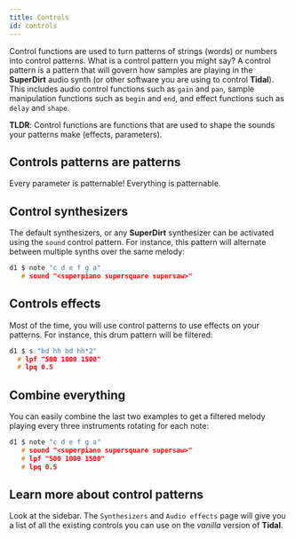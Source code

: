 ```yaml
---
title: Controls
id: controls
---
```


Control functions are used to turn patterns of strings (words) or numbers into control patterns. What is a control pattern you might say? A control pattern is a pattern that will govern how samples are playing in the **SuperDirt** audio synth (or other software you are using to control **Tidal**). This includes audio control functions such as `gain` and `pan`, sample manipulation functions such as `begin` and `end`, and effect functions such as `delay` and `shape`.

**TLDR**: Control functions are functions that are used to shape the sounds your patterns make (effects, parameters).


## Controls patterns are patterns

Every parameter is patternable! Everything is patternable.

## Control synthesizers

The default synthesizers, or any **SuperDirt** synthesizer can be activated using the `sound` control pattern. For instance, this pattern will alternate between multiple synths over the same melody:
```c
d1 $ note "c d e f g a"
   # sound "<superpiano supersquare supersaw>"
```

## Controls effects

Most of the time, you will use control patterns to use effects on your patterns. For instance, this drum pattern will be filtered:
```c
d1 $ s "bd hh bd hh*2"
  # lpf "500 1000 1500"
  # lpq 0.5
```

## Combine everything

You can easily combine the last two examples to get a filtered melody playing every three instruments rotating for each note:  

```c
d1 $ note "c d e f g a"
   # sound "<superpiano supersquare supersaw>"
   # lpf "500 1000 1500"
   # lpq 0.5
```

## Learn more about control patterns

Look at the sidebar. The `Synthesizers` and `Audio effects` page will give you a list of all the existing controls you can use on the *vanilla* version of **Tidal**.
